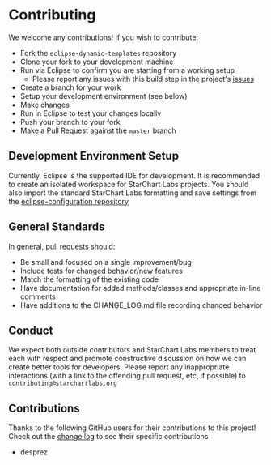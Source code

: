 # Contributing

We welcome any contributions! If you wish to contribute:

- Fork the `eclipse-dynamic-templates` repository
- Clone your fork to your development machine
- Run via Eclipse to confirm you are starting from a working setup
  - Please report any issues with this build step in the project's [issues](https://github.com/StarChart-Labs/eclipse-dynamic-templates/issues)
- Create a branch for your work
- Setup your development environment (see below)
- Make changes
- Run in Eclipse to test your changes locally
- Push your branch to your fork
- Make a Pull Request against the `master` branch

## Development Environment Setup

Currently, Eclipse is the supported IDE for development. It is recommended to create an isolated workspace for StarChart Labs projects. You should also import the standard StarChart Labs formatting and save settings from the [eclipse-configuration repository](https://github.com/StarChart-Labs/eclipse-configuration)

## General Standards

In general, pull requests should:
- Be small and focused on a single improvement/bug
- Include tests for changed behavior/new features
- Match the formatting of the existing code
- Have documentation for added methods/classes and appropriate in-line comments
- Have additions to the CHANGE_LOG.md file recording changed behavior

## Conduct

We expect both outside contributors and StarChart Labs members to treat each with respect and promote constructive discussion on how we can create better tools for developers. Please report any inappropriate interactions (with a link to the offending pull request, etc, if possible) to `contributing@starchartlabs.org`

## Contributions

Thanks to the following GitHub users for their contributions to this project! Check out the [change log](./CHANGELOG.md) to see their specific contributions

- desprez
